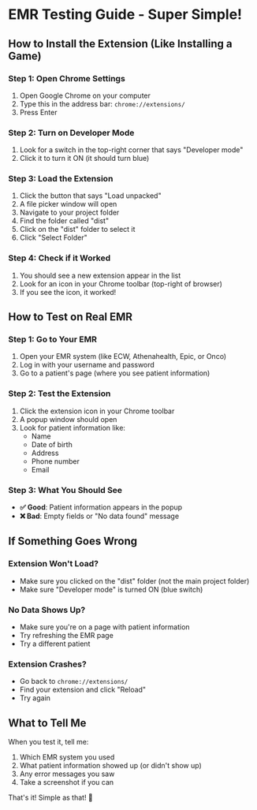 # EMR Testing Guide - Super Simple!

## How to Install the Extension (Like Installing a Game)

### Step 1: Open Chrome Settings
1. Open Google Chrome on your computer
2. Type this in the address bar: `chrome://extensions/`
3. Press Enter

### Step 2: Turn on Developer Mode
1. Look for a switch in the top-right corner that says "Developer mode"
2. Click it to turn it ON (it should turn blue)

### Step 3: Load the Extension
1. Click the button that says "Load unpacked"
2. A file picker window will open
3. Navigate to your project folder
4. Find the folder called "dist" 
5. Click on the "dist" folder to select it
6. Click "Select Folder"

### Step 4: Check if it Worked
1. You should see a new extension appear in the list
2. Look for an icon in your Chrome toolbar (top-right of browser)
3. If you see the icon, it worked!

## How to Test on Real EMR

### Step 1: Go to Your EMR
1. Open your EMR system (like ECW, Athenahealth, Epic, or Onco)
2. Log in with your username and password
3. Go to a patient's page (where you see patient information)

### Step 2: Test the Extension
1. Click the extension icon in your Chrome toolbar
2. A popup window should open
3. Look for patient information like:
   - Name
   - Date of birth
   - Address
   - Phone number
   - Email

### Step 3: What You Should See
- **✅ Good**: Patient information appears in the popup
- **❌ Bad**: Empty fields or "No data found" message

## If Something Goes Wrong

### Extension Won't Load?
- Make sure you clicked on the "dist" folder (not the main project folder)
- Make sure "Developer mode" is turned ON (blue switch)

### No Data Shows Up?
- Make sure you're on a page with patient information
- Try refreshing the EMR page
- Try a different patient

### Extension Crashes?
- Go back to `chrome://extensions/`
- Find your extension and click "Reload"
- Try again

## What to Tell Me

When you test it, tell me:
1. Which EMR system you used
2. What patient information showed up (or didn't show up)
3. Any error messages you saw
4. Take a screenshot if you can

That's it! Simple as that! 🎉 